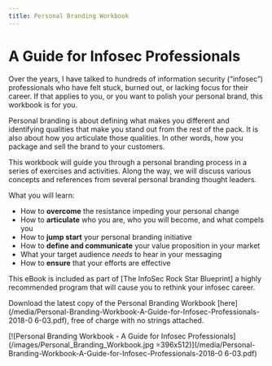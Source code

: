 ```yaml
---
title: Personal Branding Workbook
---
```


# A Guide for Infosec Professionals

Over the years, I have talked to hundreds of information security
(“infosec”) professionals who have felt stuck, burned out, or lacking focus
for their career. If that applies to you, or you want to polish your personal
brand, this workbook is for you.

Personal branding is about defining what makes you different and identifying
qualities that make you stand out from the rest of the pack. It is also about
how you articulate those qualities. In other words, how you package and sell
the brand to your customers.

This workbook will guide you through a personal branding process in a series of
exercises and activities. Along the way, we will discuss various concepts and
references from several personal branding thought leaders.

What you will learn:

* How to **overcome** the resistance impeding your personal change
* How to **articulate** who you are, who you will become, and what compels you
* How to **jump start** your personal branding initiative
* How to **define and communicate** your value proposition in your market
* What your target audience *needs* to hear in your messaging
* How to **ensure** that your efforts are effective

This eBook is included as part of [The InfoSec Rock Star Blueprint] a highly\
recommended program that will cause you to rethink your infosec career.

Download the latest copy of the Personal Branding Workbook [here](/media/Personal-Branding-Workbook-A-Guide-for-Infosec-Professionals-2018-0 6-03.pdf), free of charge with no strings attached.

[![Personal Branding Workbook - A Guide for Infosec Professionals](/images/Personal_Branding_Workbook.jpg =396x512)](/media/Personal-Branding-Workbook-A-Guide-for-Infosec-Professionals-2018-0 6-03.pdf)
